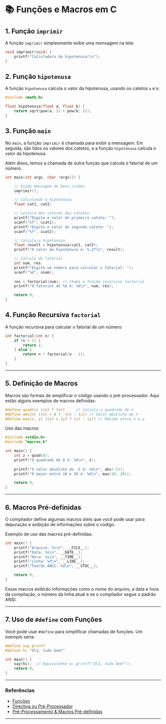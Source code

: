 # 📚 Funções e Macros em C

## 1. Função `imprimir`

A função `imprimir` simplesmente exibe uma mensagem na tela:

```c
void imprimir(void) {
    printf("Calculadora da hipotenusa!\n");
}
```

## 2. Função `hipotenusa`

A função `hipotenusa` calcula o valor da hipotenusa, usando os catetos `a` e `b`:

```c
#include <math.h>

float hipotenusa(float a, float b) {
    return sqrt(pow(a, 2) + pow(b, 2));
}
```

## 3. Função `main`

No `main`, a função `imprimir` é chamada para exibir a mensagem. Em seguida, são lidos os valores dos catetos, e a função `hipotenusa` calcula o valor da hipotenusa. 

Além disso, temos a chamada de outra função que calcula o fatorial de um número.

```c
int main(int argc, char *argv[]) {

    // Exibe mensagem de boas-vindas
    imprimir();

    // Calculando a hipotenusa
    float cat1, cat2;

    // Leitura dos valores dos catetos
    printf("Digite o valor do primeiro cateto: ");
    scanf("%f", &cat1);
    printf("Digite o valor do segundo cateto: ");
    scanf("%f", &cat2);

    // Calcula a hipotenusa
    float result = hipotenusa(cat1, cat2);
    printf("O valor da hipotenusa é: %.2f\n", result);

    // Cálculo do fatorial
    int num, res;
    printf("Digite um número para calcular o fatorial: ");
    scanf("%d", &num);
    
    res = factorial(num); // Chama a função recursiva factorial
    printf("O fatorial de %d é: %d\n", num, res);

    return 0;
}
```

## 4. Função Recursiva `factorial`

A função recursiva para calcular o fatorial de um número:

```c
int factorial(int n) {
    if (n < 1) {
        return 1;
    } else {
        return n * factorial(n - 1);
    }
}
```

---

## 5. Definição de Macros

Macros são formas de simplificar o código usando o pré-processador. Aqui estão alguns exemplos de macros definidas:

```c
#define quad(n) ((n) * (n))     // Calcula o quadrado de n
#define abs(n) ((n) < 0 ? -(n) : (n)) // Valor absoluto de n
#define max(x, y) ((x) > (y) ? (x) : (y)) // Máximo entre x e y
```

Uso das macros:

```c
#include <stdio.h>
#include "macros.h"

int main() {
    int z = quad(8);
    printf("O quadrado de 8 é: %d\n", z);
    
    printf("O valor absoluto de -5 é: %d\n", abs(-5));
    printf("O maior entre 10 e 20 é: %d\n", max(10, 20));

    return 0;
}
```

---

## 6. Macros Pré-definidas

O compilador define algumas macros úteis que você pode usar para depuração e exibição de informações sobre o código.

Exemplo de uso das macros pré-definidas:

```c
int main() {
    printf("Arquivo: %s\n", __FILE__);
    printf("Data: %s\n", __DATE__);
    printf("Hora: %s\n", __TIME__);
    printf("Linha: %d\n", __LINE__);
    printf("Padrão ANSI: %d\n", __STDC__);

    return 0;
}
```

Essas macros exibirão informações como o nome do arquivo, a data e hora da compilação, o número da linha atual e se o compilador segue o padrão ANSI.

---

## 7. Uso de `#define` com Funções

Você pode usar `#define` para simplificar chamadas de funções. Um exemplo seria:

```c
#define say printf
#define hi "Olá, tudo bem?"

int main() {
    say(hi);  // Equivalente a: printf("Olá, tudo bem?");
    return 0;
}
```

---

### Referências

- [Funções](http://sgeraldoc.blogspot.com/2019/04/funcoes.html)
- [Directiva ou Pré-Processador](http://sgeraldoc.blogspot.com/2019/04/directiva-ou-pre-processor.html)
- [Pré-Processamento & Macros Pré-definidas](http://sgeraldoc.blogspot.com/2020/05/pre-processamento.html)

---
